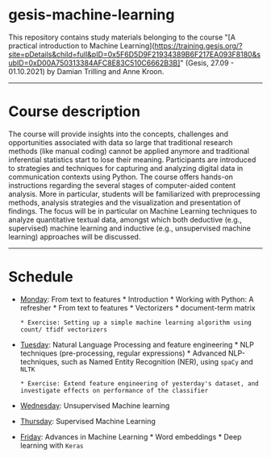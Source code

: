 # gesis-machine-learning

This repository contains study materials belonging to the course "[A practical introduction to Machine Learning](https://training.gesis.org/?site=pDetails&child=full&pID=0x5F6D5D9F21934389B6F217EA093F8180&subID=0xD00A750313384AFC8E83C510C6662B3B]" (Gesis, 27.09 - 01.10.2021) by Damian Trilling and Anne Kroon.

------

# Course description

The course will provide insights into the concepts, challenges and opportunities associated with data so large that traditional research methods (like manual coding) cannot be applied anymore and traditional inferential statistics start to lose their meaning. Participants are introduced to strategies and techniques for capturing and analyzing digital data in communication contexts using Python. The course offers hands-on instructions regarding the several stages of computer-aided content analysis. More in particular, students will be familiarized with preprocessing methods, analysis strategies and the visualization and presentation of findings. The focus will be in particular on Machine Learning techniques to analyze quantitative textual data, amongst which both deductive (e.g., supervised) machine learning and inductive (e.g., unsupervised machine learning) approaches will be discussed.

------


# Schedule

* [Monday](day1/): From text to features
      *  Introduction
      *  Working with Python: A refresher
      *  From text to features
              * Vectorizers
              * document-term matrix

      * Exercise: Setting up a simple machine learning algorithm using count/ tfidf vectorizers

* [Tuesday](day2/): Natural Language Processing and feature engineering
      * NLP techniques (pre-processing, regular expressions)
      * Advanced NLP-techniques, such as Named Entity Recognition (NER), using `spaCy` and `NLTK`

      * Exercise: Extend feature engineering of yesterday's dataset, and investigate effects on performance of the classifier

* [Wednesday](day3/): Unsupervised Machine learning

* [Thursday](day4/): Supervised Machine Learning

* [Friday](day5/): Advances in Machine Learning
      *   Word embeddings
      *   Deep learning with `Keras`
